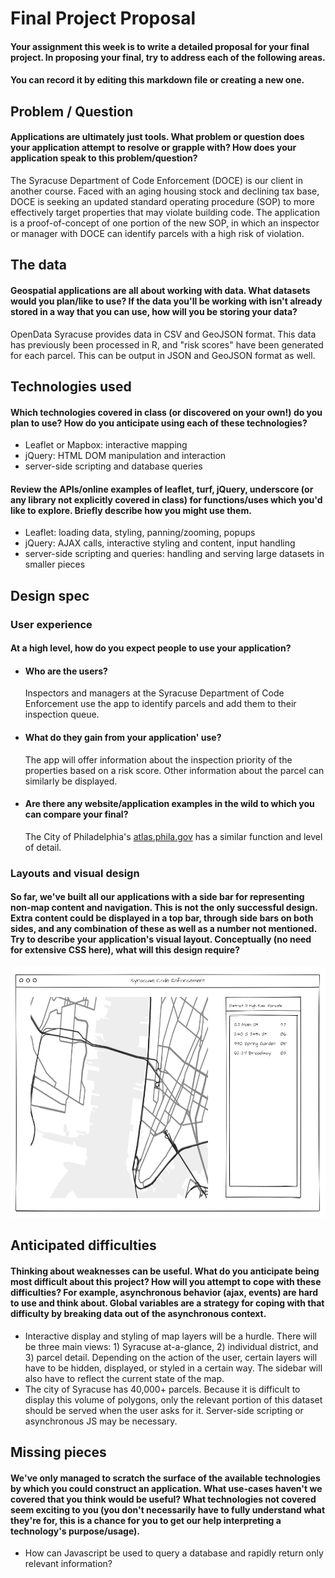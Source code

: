 # Final Project Proposal

#### Your assignment this week is to write a detailed proposal for your final project. In proposing your final, try to address each of the following areas.

#### You can record it by editing this markdown file or creating a new one.

## Problem / Question

#### Applications are ultimately just tools. What problem or question does your application attempt to resolve or grapple with? How does your application speak to this problem/question?

The Syracuse Department of Code Enforcement (DOCE) is our client in another course. Faced with an aging housing stock and declining tax base, DOCE is seeking an updated standard operating procedure (SOP) to more effectively target properties that may violate building code. The application is a proof-of-concept of one portion of the new SOP, in which an inspector or manager with DOCE can identify parcels with a high risk of violation.

## The data

#### Geospatial applications are all about working with data. What datasets would you plan/like to use? If the data you'll be working with isn't already stored in a way that you can use, how will you be storing your data?

OpenData Syracuse provides data in CSV and GeoJSON format. This data has previously been processed in R, and "risk scores" have been generated for each parcel. This can be output in JSON and GeoJSON format as well.

## Technologies used

#### Which technologies covered in class (or discovered on your own!) do you plan to use? How do you anticipate using each of these technologies?

- Leaflet or Mapbox: interactive mapping  
- jQuery: HTML DOM manipulation and interaction  
- server-side scripting and database queries  

#### Review the APIs/online examples of leaflet, turf, jQuery, underscore (or any library not explicitly covered in class) for functions/uses which you'd like to explore. Briefly describe how you might use them.

- Leaflet: loading data, styling, panning/zooming, popups
- jQuery: AJAX calls, interactive styling and content, input handling
- server-side scripting and queries: handling and serving large datasets in smaller pieces

## Design spec

### User experience

#### At a high level, how do you expect people to use your application?
- #### Who are the users?
  Inspectors and managers at the Syracuse Department of Code Enforcement use the app to identify parcels and add them to their inspection queue.  
- #### What do they gain from your application' use?
  The app will offer information about the inspection priority of the properties based on a risk score. Other information about the parcel can similarly be displayed.
- #### Are there any website/application examples in the wild to which you can compare your final?
  The City of Philadelphia's [atlas.phila.gov](https://atlas.phila.gov/#/896-98%20N%2046TH%20ST/zoning) has a similar function and level of detail.

### Layouts and visual design

#### So far, we've built all our applications with a side bar for representing non-map content and navigation. This is not the only successful design. Extra content could be displayed in a top bar, through side bars on both sides, and any combination of these as well as a number not mentioned. Try to describe your application's visual layout. Conceptually (no need for extensive CSS here), what will this design require?

![wireframe](Capture.PNG)

## Anticipated difficulties

#### Thinking about weaknesses can be useful. What do you anticipate being most difficult about this project? How will you attempt to cope with these difficulties? For example, asynchronous behavior (ajax, events) are hard to use and think about. Global variables are a strategy for coping with that difficulty by breaking data out of the asynchronous context.

- Interactive display and styling of map layers will be a hurdle. There will be three main views: 1) Syracuse at-a-glance, 2) individual district, and 3) parcel detail. Depending on the action of the user, certain layers will have to be hidden, displayed, or styled in a certain way. The sidebar will also have to reflect the current state of the map.  
- The city of Syracuse has 40,000+ parcels. Because it is difficult to display this volume of polygons, only the relevant portion of this dataset should be served when the user asks for it. Server-side scripting or asynchronous JS may be necessary.

## Missing pieces

#### We've only managed to scratch the surface of the available technologies by which you could construct an application. What use-cases haven't we covered that you think would be useful? What technologies not covered seem exciting to you (you don't necessarily have to fully understand what they're for, this is a chance for you to get our help interpreting a technology's purpose/usage).

- How can Javascript be used to query a database and rapidly return only relevant information? 
